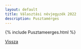 ```yaml
---
layout: default
title: Választási névjegyzék 2022
description: Pusztamérges
---
```


{% include Pusztameerges.html %}

[Vissza](./)